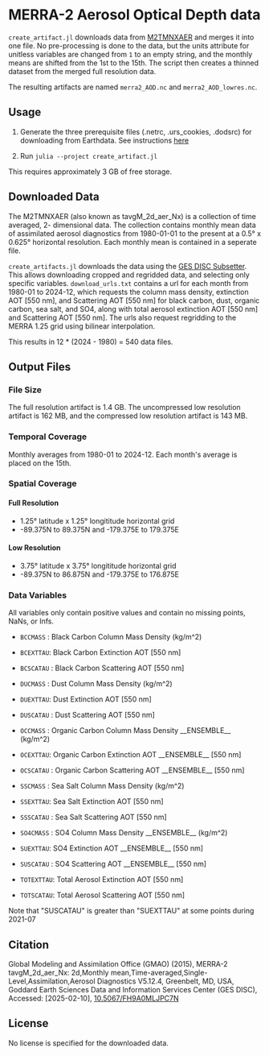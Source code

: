 # MERRA-2 Aerosol Optical Depth data

`create_artifact.jl` downloads data from [M2TMNXAER](https://disc.gsfc.nasa.gov/datasets/M2TMNXAER_5.12.4/summary) and merges it into one file. No pre-processing is done to the
data, but the units attribute for unitless variables are changed from `1` to an empty string, and the monthly means are shifted from the 1st to the 15th.
The script then creates a thinned dataset from the merged full resolution data.

The resulting artifacts are named `merra2_AOD.nc` and `merra2_AOD_lowres.nc`.

## Usage

1. Generate the three prerequisite files (.netrc, .urs_cookies, .dodsrc) for downloading
from Earthdata. See instructions [here](https://disc.gsfc.nasa.gov/information/howto?title=How%20to%20Generate%20Earthdata%20Prerequisite%20Files)

2. Run `julia --project create_artifact.jl`

This requires approximately 3 GB of free storage.

## Downloaded Data

The M2TMNXAER (also known as tavgM_2d_aer_Nx) is a collection of time averaged,
2- dimensional data. The collection contains monthly mean data of assimilated aerosol
diagnostics from 1980-01-01 to the present at a 0.5° x 0.625° horizontal resolution. Each
monthly mean is contained in a seperate file.

`create_artifacts.jl` downloads the data using the [GES DISC Subsetter](https://disc.gsfc.nasa.gov/information/howto?title=How%20to%20use%20the%20Level%203%20and%204%20Subsetter%20and%20Regridder).
This allows downloading cropped and regridded data, and selecting only specific variables.
`download_urls.txt` contains a url for each month from 1980-01 to 2024-12, which requests the column mass density, extinction AOT [550 nm], and Scattering AOT [550 nm] for black carbon, dust, organic carbon, sea salt,
and SO4, along with total aerosol extinction AOT [550 nm] and Scattering AOT [550 nm]. The urls also request
regridding to the MERRA 1.25 grid using bilinear interpolation.

This results in 12 * (2024 - 1980) = 540 data files.

## Output Files

### File Size

The full resolution artifact is 1.4 GB.
The uncompressed low resolution artifact is 162 MB, and the compressed low resolution artifact
is 143 MB.

### Temporal Coverage

Monthly averages from 1980-01 to 2024-12. Each month's average is placed on the 15th.

### Spatial Coverage

#### Full Resolution

- 1.25° latitude x 1.25° longititude horizontal grid
- -89.375N to 89.375N and -179.375E to 179.375E

#### Low Resolution

- 3.75° latitude x 3.75° longititude horizontal grid
- -89.375N to 86.875N and -179.375E to 176.875E

### Data Variables

All variables only contain positive values and contain no missing points, NaNs, or Infs.

- `BCCMASS` : Black Carbon Column Mass Density (kg/m^2)
- `BCEXTTAU`: Black Carbon Extinction AOT [550 nm]
- `BCSCATAU` : Black Carbon Scattering AOT [550 nm]

- `DUCMASS` : Dust Column Mass Density (kg/m^2)
- `DUEXTTAU`: Dust Extinction AOT [550 nm]
- `DUSCATAU` : Dust Scattering AOT [550 nm]

- `OCCMASS` : Organic Carbon Column Mass Density \_\_ENSEMBLE\_\_  (kg/m^2)
- `OCEXTTAU`: Organic Carbon Extinction AOT \_\_ENSEMBLE\_\_  [550 nm]
- `OCSCATAU` : Organic Carbon Scattering AOT \_\_ENSEMBLE\_\_ [550 nm]

- `SSCMASS` : Sea Salt Column Mass Density (kg/m^2)
- `SSEXTTAU`: Sea Salt Extinction AOT [550 nm]
- `SSSCATAU` : Sea Salt Scattering AOT [550 nm]

- `SO4CMASS` : SO4 Column Mass Density \_\_ENSEMBLE\_\_  (kg/m^2)
- `SUEXTTAU`: SO4 Extinction AOT \_\_ENSEMBLE\_\_  [550 nm]
- `SUSCATAU` : SO4 Scattering AOT \_\_ENSEMBLE\_\_  [550 nm]

- `TOTEXTTAU`: Total Aerosol Extinction AOT [550 nm]
- `TOTSCATAU`: Total Aerosol Scattering AOT [550 nm]

Note that "SUSCATAU" is greater than "SUEXTTAU" at some points during 2021-07

## Citation

Global Modeling and Assimilation Office (GMAO) (2015), MERRA-2 tavgM_2d_aer_Nx: 2d,Monthly mean,Time-averaged,Single-Level,Assimilation,Aerosol Diagnostics V5.12.4, Greenbelt, MD, USA, Goddard Earth Sciences Data and Information Services Center (GES DISC), Accessed:
\[2025-02-10], [10.5067/FH9A0MLJPC7N](https://doi.org/10.5067/FH9A0MLJPC7N)

## License

No license is specified for the downloaded data.
